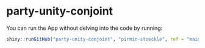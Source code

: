 # party-unity-conjoint

You can run the App without delving into the code by running:

```r
shiny::runGitHub("party-unity-conjoint", "pirmin-stoeckle", ref = "main")
``` 